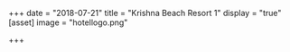 +++
date = "2018-07-21"
title = "Krishna Beach Resort 1"
display = "true"
[asset]
image =  "hotellogo.png"

+++
